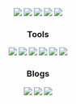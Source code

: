 <div align=center>
 
<img src="https://img.shields.io/badge/Java-000000?style=flat&logo=Java&logoColor=white"/> <img src="https://img.shields.io/badge/Python-000000?style=flat&logo=Python&logoColor=white"/> <img src="https://img.shields.io/badge/Spring-000000?style=flat&logo=Spring&logoColor=white"/> <img src="https://img.shields.io/badge/FastAPI-000000?style=flat&logo=FastAPI&logoColor=white"/>  <img src="https://img.shields.io/badge/AWS-000000?style=flat&logo=AmazonAWS&logoColor=white"/>
 
### Tools
<img src="https://img.shields.io/badge/IntelliJ IDEA-000000?style=flat&logo=IntelliJIDEA&logoColor=white"/> <img src="https://img.shields.io/badge/PyCharm-000000?style=flat&logo=Pycharm&logoColor=white"/> <img src="https://img.shields.io/badge/WebStorm-000000?style=flat&logo=WebStorm&logoColor=white"/> <img src="https://img.shields.io/badge/Ableton Live-000000?style=flat&logo=AbletonLive&logoColor=white"/> <img src="https://img.shields.io/badge/Notion-000000?style=flat&logo=Notion&logoColor=white"/> <img src="https://img.shields.io/badge/Slack-000000?style=flat&logo=Slack&logoColor=white"/> 
 
### Blogs
<a href="https://jeeklee.github.io/"><img src="https://img.shields.io/badge/Github-000000?style=flat&logo=Github&logoColor=white"/></a>
<a href="https://velog.io/@jaymild"><img src="https://img.shields.io/badge/Velog-20C997?style=flat&logo=Velog&logoColor=white"/></a>
<a href="https://soundcloud.com/jay_mild"><img src="https://img.shields.io/badge/SoundCloud-FF3300?style=flat&logo=SoundCloud&logoColor=white"/></a> 
